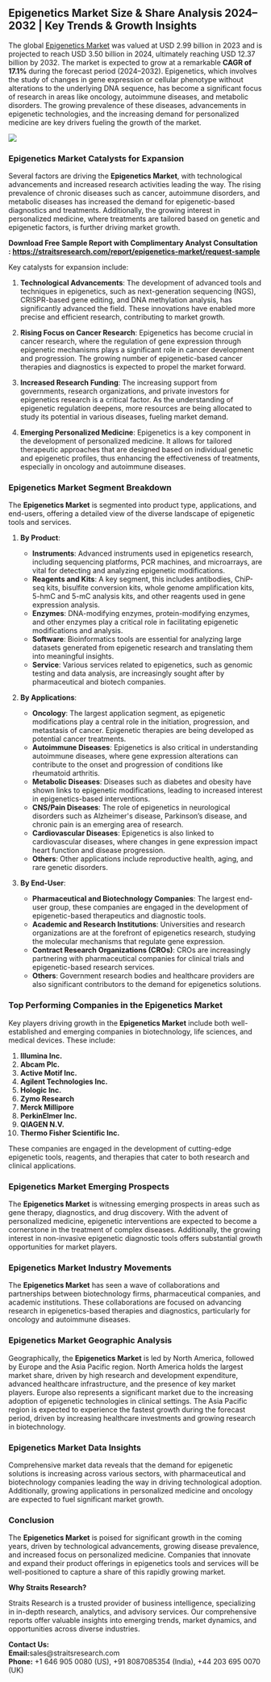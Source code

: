 <h2 data-start="" data-end="">Epigenetics Market Size &amp; Share Analysis 2024&ndash;2032 | Key Trends &amp; Growth Insights</h2>
<p data-start="" data-end="">The global <a href="https://straitsresearch.com/report/epigenetics-market/">Epigenetics Market</a>&nbsp;was valued at USD 2.99 billion in 2023 and is projected to reach USD 3.50 billion in 2024, ultimately reaching USD 12.37 billion by 2032. The market is expected to grow at a remarkable <strong data-start="" data-end="">CAGR of 17.1%</strong> during the forecast period (2024&ndash;2032). Epigenetics, which involves the study of changes in gene expression or cellular phenotype without alterations to the underlying DNA sequence, has become a significant focus of research in areas like oncology, autoimmune diseases, and metabolic disorders. The growing prevalence of these diseases, advancements in epigenetic technologies, and the increasing demand for personalized medicine are key drivers fueling the growth of the market.</p>
<img src="https://cdn.hashnode.com/res/hashnode/image/upload/v1739948485961/cac3be1c-cea5-43cc-8b18-cd13233df5cc.jpeg?w=1600&h=840&fit=crop&crop=entropy&auto=compress,format&format=webp">
<h3 data-start="" data-end=""><strong data-start="" data-end="">Epigenetics Market Catalysts for Expansion</strong></h3>
<p data-start="" data-end="">Several factors are driving the <strong data-start="" data-end="">Epigenetics Market</strong>, with technological advancements and increased research activities leading the way. The rising prevalence of chronic diseases such as cancer, autoimmune disorders, and metabolic diseases has increased the demand for epigenetic-based diagnostics and treatments. Additionally, the growing interest in personalized medicine, where treatments are tailored based on genetic and epigenetic factors, is further driving market growth.</p>
<p data-start="" data-end=""><strong>Download Free Sample Report with&nbsp;Complimentary Analyst Consultation :&nbsp;<a href="https://straitsresearch.com/report/epigenetics-market/request-sample">https://straitsresearch.com/report/epigenetics-market/request-sample</a></strong></p>
<p data-start="" data-end="">Key catalysts for expansion include:</p>
<ol data-start="" data-end="">
<li data-start="" data-end="">
<p data-start="" data-end=""><strong data-start="" data-end="">Technological Advancements</strong>: The development of advanced tools and techniques in epigenetics, such as next-generation sequencing (NGS), CRISPR-based gene editing, and DNA methylation analysis, has significantly advanced the field. These innovations have enabled more precise and efficient research, contributing to market growth.</p>
</li>
<li data-start="" data-end="">
<p data-start="" data-end=""><strong data-start="" data-end="">Rising Focus on Cancer Research</strong>: Epigenetics has become crucial in cancer research, where the regulation of gene expression through epigenetic mechanisms plays a significant role in cancer development and progression. The growing number of epigenetic-based cancer therapies and diagnostics is expected to propel the market forward.</p>
</li>
<li data-start="" data-end="">
<p data-start="" data-end=""><strong data-start="" data-end="">Increased Research Funding</strong>: The increasing support from governments, research organizations, and private investors for epigenetics research is a critical factor. As the understanding of epigenetic regulation deepens, more resources are being allocated to study its potential in various diseases, fueling market demand.</p>
</li>
<li data-start="" data-end="">
<p data-start="" data-end=""><strong data-start="" data-end="">Emerging Personalized Medicine</strong>: Epigenetics is a key component in the development of personalized medicine. It allows for tailored therapeutic approaches that are designed based on individual genetic and epigenetic profiles, thus enhancing the effectiveness of treatments, especially in oncology and autoimmune diseases.</p>
</li>
</ol>
<h3 data-start="" data-end=""><strong data-start="" data-end="">Epigenetics Market Segment Breakdown</strong></h3>
<p data-start="" data-end="">The <strong data-start="" data-end="">Epigenetics Market</strong> is segmented into product type, applications, and end-users, offering a detailed view of the diverse landscape of epigenetic tools and services.</p>
<ol data-start="" data-end="">
<li data-start="" data-end="">
<p data-start="" data-end=""><strong data-start="" data-end="">By Product</strong>:</p>
<ul data-start="" data-end="">
<li data-start="" data-end=""><strong data-start="" data-end="">Instruments</strong>: Advanced instruments used in epigenetics research, including sequencing platforms, PCR machines, and microarrays, are vital for detecting and analyzing epigenetic modifications.</li>
<li data-start="" data-end=""><strong data-start="" data-end="">Reagents and Kits</strong>: A key segment, this includes antibodies, ChiP-seq kits, bisulfite conversion kits, whole genome amplification kits, 5-hmC and 5-mC analysis kits, and other reagents used in gene expression analysis.</li>
<li data-start="" data-end=""><strong data-start="" data-end="">Enzymes</strong>: DNA-modifying enzymes, protein-modifying enzymes, and other enzymes play a critical role in facilitating epigenetic modifications and analysis.</li>
<li data-start="" data-end=""><strong data-start="" data-end="">Software</strong>: Bioinformatics tools are essential for analyzing large datasets generated from epigenetic research and translating them into meaningful insights.</li>
<li data-start="" data-end=""><strong data-start="" data-end="">Service</strong>: Various services related to epigenetics, such as genomic testing and data analysis, are increasingly sought after by pharmaceutical and biotech companies.</li>
</ul>
</li>
<li data-start="" data-end="">
<p data-start="" data-end=""><strong data-start="" data-end="">By Applications</strong>:</p>
<ul data-start="" data-end="">
<li data-start="" data-end=""><strong data-start="" data-end="">Oncology</strong>: The largest application segment, as epigenetic modifications play a central role in the initiation, progression, and metastasis of cancer. Epigenetic therapies are being developed as potential cancer treatments.</li>
<li data-start="" data-end=""><strong data-start="" data-end="">Autoimmune Diseases</strong>: Epigenetics is also critical in understanding autoimmune diseases, where gene expression alterations can contribute to the onset and progression of conditions like rheumatoid arthritis.</li>
<li data-start="" data-end=""><strong data-start="" data-end="">Metabolic Diseases</strong>: Diseases such as diabetes and obesity have shown links to epigenetic modifications, leading to increased interest in epigenetics-based interventions.</li>
<li data-start="" data-end=""><strong data-start="" data-end="">CNS/Pain Diseases</strong>: The role of epigenetics in neurological disorders such as Alzheimer's disease, Parkinson&rsquo;s disease, and chronic pain is an emerging area of research.</li>
<li data-start="" data-end=""><strong data-start="" data-end="">Cardiovascular Diseases</strong>: Epigenetics is also linked to cardiovascular diseases, where changes in gene expression impact heart function and disease progression.</li>
<li data-start="" data-end=""><strong data-start="" data-end="">Others</strong>: Other applications include reproductive health, aging, and rare genetic disorders.</li>
</ul>
</li>
<li data-start="" data-end="">
<p data-start="" data-end=""><strong data-start="" data-end="">By End-User</strong>:</p>
<ul data-start="" data-end="">
<li data-start="" data-end=""><strong data-start="" data-end="">Pharmaceutical and Biotechnology Companies</strong>: The largest end-user group, these companies are engaged in the development of epigenetic-based therapeutics and diagnostic tools.</li>
<li data-start="" data-end=""><strong data-start="" data-end="">Academic and Research Institutions</strong>: Universities and research organizations are at the forefront of epigenetics research, studying the molecular mechanisms that regulate gene expression.</li>
<li data-start="" data-end=""><strong data-start="" data-end="">Contract Research Organizations (CROs)</strong>: CROs are increasingly partnering with pharmaceutical companies for clinical trials and epigenetic-based research services.</li>
<li data-start="" data-end=""><strong data-start="" data-end="">Others</strong>: Government research bodies and healthcare providers are also significant contributors to the demand for epigenetics solutions.</li>
</ul>
</li>
</ol>
<h3 data-start="" data-end=""><strong data-start="" data-end="">Top Performing Companies in the Epigenetics Market</strong></h3>
<p data-start="" data-end="">Key players driving growth in the <strong data-start="" data-end="">Epigenetics Market</strong> include both well-established and emerging companies in biotechnology, life sciences, and medical devices. These include:</p>
<ol data-start="" data-end="">
<li data-start="" data-end=""><a target="" rel="" data-start="" data-end=""><strong data-start="" data-end="">Illumina Inc.</strong></a></li>
<li data-start="" data-end=""><strong data-start="" data-end="">Abcam Plc.</strong></li>
<li data-start="" data-end=""><strong data-start="" data-end="">Active Motif Inc.</strong></li>
<li data-start="" data-end=""><strong data-start="" data-end="">Agilent Technologies Inc.</strong></li>
<li data-start="" data-end=""><a target="" rel="" data-start="" data-end=""><strong data-start="" data-end="">Hologic Inc.</strong></a></li>
<li data-start="" data-end=""><strong data-start="" data-end="">Zymo Research</strong></li>
<li data-start="" data-end=""><strong data-start="" data-end="">Merck Millipore</strong></li>
<li data-start="" data-end=""><strong data-start="" data-end="">PerkinElmer Inc.</strong></li>
<li data-start="" data-end=""><strong data-start="" data-end="">QIAGEN N.V.</strong></li>
<li data-start="" data-end=""><strong data-start="" data-end="">Thermo Fisher Scientific Inc.</strong></li>
</ol>
<p data-start="" data-end="">These companies are engaged in the development of cutting-edge epigenetic tools, reagents, and therapies that cater to both research and clinical applications.</p>
<h3 data-start="" data-end=""><strong data-start="" data-end="">Epigenetics Market Emerging Prospects</strong></h3>
<p data-start="" data-end="">The <strong data-start="" data-end="">Epigenetics Market</strong> is witnessing emerging prospects in areas such as gene therapy, diagnostics, and drug discovery. With the advent of personalized medicine, epigenetic interventions are expected to become a cornerstone in the treatment of complex diseases. Additionally, the growing interest in non-invasive epigenetic diagnostic tools offers substantial growth opportunities for market players.</p>
<h3 data-start="" data-end=""><strong data-start="" data-end="">Epigenetics Market Industry Movements</strong></h3>
<p data-start="" data-end="">The <strong data-start="" data-end="">Epigenetics Market</strong> has seen a wave of collaborations and partnerships between biotechnology firms, pharmaceutical companies, and academic institutions. These collaborations are focused on advancing research in epigenetics-based therapies and diagnostics, particularly for oncology and autoimmune diseases.</p>
<h3 data-start="" data-end=""><strong data-start="" data-end="">Epigenetics Market Geographic Analysis</strong></h3>
<p data-start="" data-end="">Geographically, the <strong data-start="" data-end="">Epigenetics Market</strong> is led by North America, followed by Europe and the Asia Pacific region. North America holds the largest market share, driven by high research and development expenditure, advanced healthcare infrastructure, and the presence of key market players. Europe also represents a significant market due to the increasing adoption of epigenetic technologies in clinical settings. The Asia Pacific region is expected to experience the fastest growth during the forecast period, driven by increasing healthcare investments and growing research in biotechnology.</p>
<h3 data-start="" data-end=""><strong data-start="" data-end="">Epigenetics Market Data Insights</strong></h3>
<p data-start="" data-end="">Comprehensive market data reveals that the demand for epigenetic solutions is increasing across various sectors, with pharmaceutical and biotechnology companies leading the way in driving technological adoption. Additionally, growing applications in personalized medicine and oncology are expected to fuel significant market growth.</p>
<h3 data-start="" data-end=""><strong data-start="" data-end="">Conclusion</strong></h3>
<p data-start="" data-end="">The <strong data-start="" data-end="">Epigenetics Market</strong> is poised for significant growth in the coming years, driven by technological advancements, growing disease prevalence, and increased focus on personalized medicine. Companies that innovate and expand their product offerings in epigenetics tools and services will be well-positioned to capture a share of this rapidly growing market.</p>
<p data-start="" data-end=""><strong data-start="" data-end="">Why Straits Research?</strong></p>
<p data-start="" data-end="">Straits Research is a trusted provider of business intelligence, specializing in in-depth research, analytics, and advisory services. Our comprehensive reports offer valuable insights into emerging trends, market dynamics, and opportunities across diverse industries.</p>
<p data-start="" data-end="" data-is-last-node=""><strong data-start="" data-end="">Contact Us:</strong><br data-start="" data-end="" /><strong data-start="" data-end="">Email:</strong><a rel="" data-start="" data-end="">sales@straitsresearch.com</a><br data-start="" data-end="" /><strong data-start="" data-end="">Phone:</strong> +1 646 905 0080 (US), +91 8087085354 (India), +44 203 695 0070 (UK)</p>
